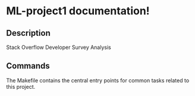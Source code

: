 # ML-project1 documentation!

## Description

Stack Overflow Developer Survey Analysis

## Commands

The Makefile contains the central entry points for common tasks related to this project.

